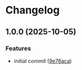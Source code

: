 # Changelog

## 1.0.0 (2025-10-05)


### Features

* initial commit ([9e76aca](https://github.com/actionhippie/setup-kubebuilder/commit/9e76acaaac7cbeb9955b2adf1df2505fa26ebcf6))
